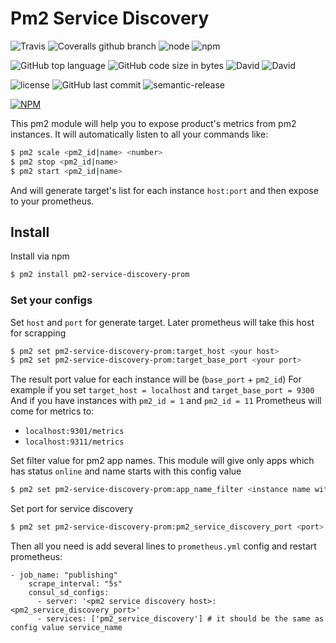 # Pm2 Service Discovery
![Travis](https://img.shields.io/travis/Goodluckhf/pm2ServiceDiscovery/master.svg?style=flat-square)
![Coveralls github branch](https://img.shields.io/coveralls/github/Goodluckhf/pm2ServiceDiscovery/master.svg?style=flat-square)
![node](https://img.shields.io/node/v/pm2-service-discovery-prom.svg?style=flat-square)
![npm](https://img.shields.io/npm/v/pm2-service-discovery-prom.svg?style=flat-square)

![GitHub top language](https://img.shields.io/github/languages/top/Goodluckhf/pm2ServiceDiscovery.svg?style=flat-square)
![GitHub code size in bytes](https://img.shields.io/github/languages/code-size/Goodluckhf/pm2ServiceDiscovery.svg?style=flat-square)
![David](https://img.shields.io/david/Goodluckhf/pm2ServiceDiscovery.svg?style=flat-square)
![David](https://img.shields.io/david/dev/Goodluckhf/pm2ServiceDiscovery.svg?style=flat-square)

![license](https://img.shields.io/github/license/Goodluckhf/pm2ServiceDiscovery.svg?style=flat-square)
![GitHub last commit](https://img.shields.io/github/last-commit/Goodluckhf/pm2ServiceDiscovery.svg?style=flat-square)
![semantic-release](https://img.shields.io/badge/%20%20%F0%9F%93%A6%F0%9F%9A%80-semantic--release-e10079.svg?style=flat-square)

[![NPM](https://nodei.co/npm/pm2-service-discovery-prom.png?downloads=true&downloadRank=true)](https://nodei.co/npm/pm2-service-discovery-prom/)

This pm2 module will help you to expose product's metrics from pm2 instances.
It will automatically listen to all your commands like:
```bash
$ pm2 scale <pm2_id|name> <number>
$ pm2 stop <pm2_id|name>
$ pm2 start <pm2_id|name>
```
And will generate target's list for each instance `host:port`
and then expose to your prometheus.

## Install
Install via npm
```bash
$ pm2 install pm2-service-discovery-prom
```

### Set your configs

Set `host` and `port` for generate target. Later prometheus will take this host for scrapping 
```bash
$ pm2 set pm2-service-discovery-prom:target_host <your host>
$ pm2 set pm2-service-discovery-prom:target_base_port <your port>
```
The result port value for each instance will be (`base_port` + `pm2_id`)
For example if you set `target_host = localhost` and `target_base_port = 9300`
And if you have instances with `pm2_id = 1` and `pm2_id = 11` Prometheus will come for metrics to:
* `localhost:9301/metrics`
* `localhost:9311/metrics`

Set filter value for pm2 app names.
This module will give only apps which has status `online` and name starts with this config value 
```bash
$ pm2 set pm2-service-discovery-prom:app_name_filter <instance name with metrics>
```

Set port for service discovery
```bash
$ pm2 set pm2-service-discovery-prom:pm2_service_discovery_port <port>
```

Then all you need is add several lines to `prometheus.yml` config and restart prometheus:
```text
- job_name: "publishing"
    scrape_interval: "5s"
    consul_sd_configs:
      - server: '<pm2 service discovery host>:<pm2_service_discovery_port>'
      - services: ['pm2_service_discovery'] # it should be the same as config value service_name
```
